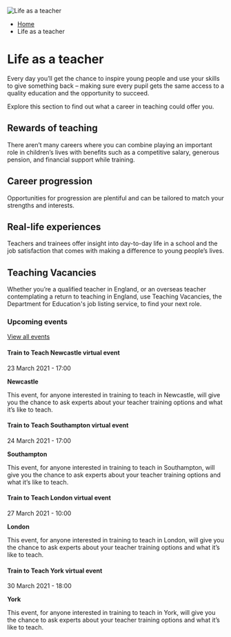 <img alt="Life as a teacher" src="https://getintoteaching.education.gov.uk/sites/default/files/hero\_banner/DEF\_ARK\_Common%20Room\_3059%20cropped.png"></img>

*   [Home](/)
*   Life as a teacher

Life as a teacher
=================

Every day you’ll get the chance to inspire young people and use your skills to give something back – making sure every pupil gets the same access to a quality education and the opportunity to succeed.

Explore this section to find out what a career in teaching could offer you.

[](/life-as-a-teacher/rewards-of-teaching)

Rewards of teaching
-------------------

There aren’t many careers where you can combine playing an important role in children’s lives with benefits such as a competitive salary, generous pension, and financial support while training.

[](/life-as-a-teacher/career-progression)

Career progression
------------------

Opportunities for progression are plentiful and can be tailored to match your strengths and interests.

[](/life-as-a-teacher/real-life-experiences)

Real-life experiences
---------------------

Teachers and trainees offer insight into day-to-day life in a school and the job satisfaction that comes with making a difference to young people’s lives.

[](/life-as-a-teacher/teaching-vacancies-service)

Teaching Vacancies
------------------

Whether you’re a qualified teacher in England, or an overseas teacher contemplating a return to teaching in England, use Teaching Vacancies, the Department for Education's job listing service, to find your next role.

### Upcoming events

[View all events](/teaching-events)

[](/teaching-events/train-to-teach-events/train-to-teach-newcastle-virtual-event-230321)

#### Train to Teach Newcastle virtual event

23 March 2021 - 17:00

**Newcastle**

This event, for anyone interested in training to teach in Newcastle, will give you the chance to ask experts about your teacher training options and what it’s like to teach.

[](/teaching-events/train-to-teach-events/train-to-teach-southampton-virtual-event-240321)

#### Train to Teach Southampton virtual event

24 March 2021 - 17:00

**Southampton**

This event, for anyone interested in training to teach in Southampton, will give you the chance to ask experts about your teacher training options and what it’s like to teach.

[](/teaching-events/train-to-teach-events/train-to-teach-london-virtual-event-270321)

#### Train to Teach London virtual event

27 March 2021 - 10:00

**London**

This event, for anyone interested in training to teach in London, will give you the chance to ask experts about your teacher training options and what it’s like to teach.

[](/teaching-events/train-to-teach-events/train-to-teach-york-virtual-event-300321)

#### Train to Teach York virtual event

30 March 2021 - 18:00

**York**

This event, for anyone interested in training to teach in York, will give you the chance to ask experts about your teacher training options and what it’s like to teach.